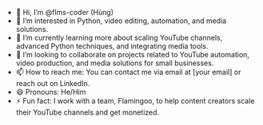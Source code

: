 - 👋 Hi, I’m @flms-coder (Hùng)
- 👀 I’m interested in Python, video editing, automation, and media solutions.
- 🌱 I’m currently learning more about scaling YouTube channels, advanced Python techniques, and integrating media tools.
- 💞️ I’m looking to collaborate on projects related to YouTube automation, video production, and media solutions for small businesses.
- 📫 How to reach me: You can contact me via email at [your email] or reach out on LinkedIn.
- 😄 Pronouns: He/Him
- ⚡ Fun fact: I work with a team, Flamingoo, to help content creators scale their YouTube channels and get monetized.

<!---
flms-coder/flms-coder is a ✨ special ✨ repository because its `README.md` (this file) appears on your GitHub profile.
You can click the Preview link to take a look at your changes.
--->
